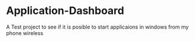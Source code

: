 # Application-Dashboard
 
A Test project to see if it is posible to start applicaions in windows from my phone wireless
